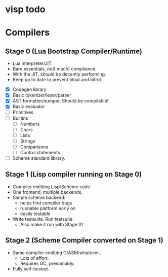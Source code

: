 # visp todo
# Compilers
## Stage 0 (Lua Bootstrap Compiler/Runtime)
* Lua interpreter/JIT.
* Bare essentials, no(t much) compliance.
* With the JIT, should be decently performing.
* Keep up to date to prevent bloat and bitrot.

- [x] Codegen library
- [x] Basic tokenizer/lexer/parser
- [x] AST formatter/dumper. Should be compilable!
- [x] Basic evaluator
- [ ] Primitives
- [ ] Builtins
  - [ ] Numbers
  - [ ] Chars
  - [ ] Lists
  - [ ] Strings
  - [ ] Comparisons
  - [ ] Control statements
- [ ] Scheme standard library.

## Stage 1 (Lisp compiler running on Stage 0)
* Compiler emitting Lisp/Scheme code
* One frontend, multiple backends.
* Simple scheme backend:
  - helps find compiler bugs
  - runnable platform early on
  - easily testable
* Write testsuite. Run testsuite.
  - Also make it run with Stage 0?

## Stage 2 (Scheme Compiler converted on Stage 1)
* Same compiler emitting C/ASM/whatever..
  - Lots of effort.
  - Requires GC, presumably.
* Fully self-hosted.
